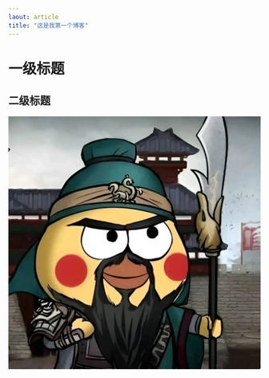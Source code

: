 ```yaml
---
laout: article
title: "这是我第一个博客"
---
```


# 一级标题

## 二级标题

<img src="640 (2).jpg" alt="640 (2)" style="zoom:50%;" />
